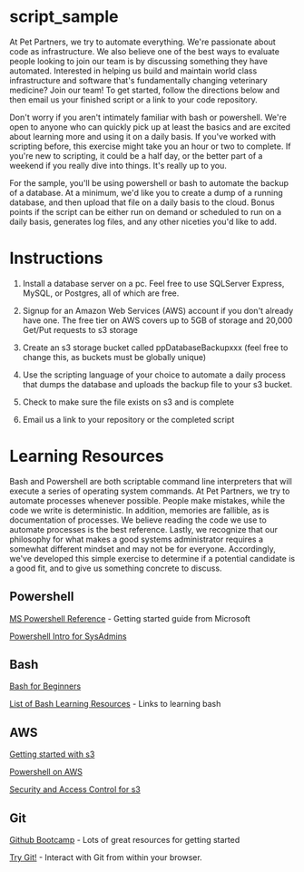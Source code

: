 # script_sample
At Pet Partners, we try to automate everything.  We're passionate about code as infrastructure. We also believe one of the best ways to evaluate people looking to join our team is by discussing something they have automated.  Interested in helping us build and maintain world class infrastructure and software that's fundamentally changing veterinary medicine?  Join our team!  To get started, follow the directions below and then email us your finished script or a link to your code repository.  

Don't worry if you aren't intimately familiar with bash or powershell.  We're open to anyone who can quickly pick up at least the basics  and are excited about learning more and using it on a daily basis.  If you've worked with scripting before, this exercise might take you an hour or two to complete.  If you're new to scripting, it could be a half day, or the better part of a weekend if you really dive into things.  It's really up to you.

For the sample, you'll be using powershell or bash to automate the backup of a database.  At a minimum, we'd like you to create a dump of a running database, and then upload that file on a daily basis to the cloud.  Bonus points if the script can be either run on demand or scheduled to run on a daily basis, generates log files, and any other niceties you'd like to add.

# Instructions

1) Install a database server on a pc.  Feel free to use SQLServer Express, MySQL, or Postgres, all of which are free.

2) Signup for an Amazon Web Services (AWS) account if you don't already have one. The free tier on AWS covers up to 5GB of storage and 20,000 Get/Put requests to s3 storage

3) Create an s3 storage bucket called ppDatabaseBackupxxx (feel free to change this, as buckets must be globally unique)

4) Use the scripting language of your choice to automate a daily process that dumps the database and uploads the backup file to your s3 bucket. 

4) Check to make sure the file exists on s3 and is complete

5) Email us a link to your repository or the completed script

# Learning Resources
Bash and Powershell are both scriptable command line interpreters that will execute a series of operating system commands.  At Pet Partners, we try to automate processes whenever possible.  People make mistakes, while the code we write is deterministic.  In addition, memories are fallible, as is documentation of processes.  We believe reading the code we use to automate processes is the best reference.  Lastly, we recognize that our philosophy for what makes a good systems administrator requires a somewhat different mindset and may not be for everyone.  Accordingly, we've developed this simple exercise to determine if a potential candidate is a good fit, and to give us something concrete to discuss.

## Powershell
[MS Powershell Reference](https://technet.microsoft.com/en-us/library/bb978526.aspx) - Getting started guide from Microsoft

[Powershell Intro for SysAdmins](https://www.saotn.org/powershell-introduction-windows-server-administration-automation-scripting/)

## Bash
[Bash for Beginners](http://www.tldp.org/LDP/Bash-Beginners-Guide/html/Bash-Beginners-Guide.html)

[List of Bash Learning Resources](https://www.cyberciti.biz/open-source/learning-bash-scripting-for-beginners/) - Links to learning bash

## AWS
[Getting started with s3](https://aws.amazon.com/s3/getting-started/)

[Powershell on AWS](https://aws.amazon.com/documentation/powershell/)

[Security and Access Control for s3](http://docs.aws.amazon.com/AmazonS3/latest/dev/s3-access-control.html)

## Git
[Github Bootcamp](https://help.github.com/categories/bootcamp/) - Lots of great resources for getting started

[Try Git!](https://try.github.io) - Interact with Git from within your browser.
